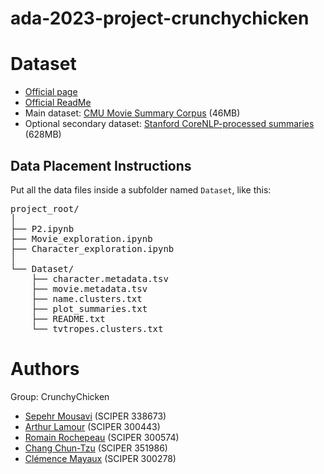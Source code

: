 # ada-2023-project-crunchychicken

# Dataset

- [Official page](https://www.cs.cmu.edu/~ark/personas/)
- [Official ReadMe](https://github.com/epfl-ada/ada-2023-project-crunchychicken/blob/main/cmu_readme.md)
- Main dataset: [CMU Movie Summary Corpus](https://www.cs.cmu.edu/~ark/personas/data/MovieSummaries.tar.gz) (46MB)
- Optional secondary dataset: [Stanford CoreNLP-processed summaries](https://www.cs.cmu.edu/~ark/personas/data/corenlp_plot_summaries.tar) (628MB)

## Data Placement Instructions
Put all the data files inside a subfolder named `Dataset`, like this:
<pre>
project_root/
│
├── P2.ipynb
├── Movie_exploration.ipynb
├── Character_exploration.ipynb
│
└── Dataset/
&nbsp;&nbsp;&nbsp;&nbsp;├── character.metadata.tsv
&nbsp;&nbsp;&nbsp;&nbsp;├── movie.metadata.tsv
&nbsp;&nbsp;&nbsp;&nbsp;├── name.clusters.txt
&nbsp;&nbsp;&nbsp;&nbsp;├── plot_summaries.txt
&nbsp;&nbsp;&nbsp;&nbsp;├── README.txt
&nbsp;&nbsp;&nbsp;&nbsp;└── tvtropes.clusters.txt
</pre>

# Authors
Group: CrunchyChicken
- [Sepehr Mousavi](mailto:sepehr.mousavi@epfl.ch) (SCIPER 338673)
- [Arthur Lamour](mailto:arthur.lamour@epfl.ch) (SCIPER 300443)
- [Romain Rochepeau](mailto:romain.rochepeau@epfl.ch) (SCIPER 300574)
- [Chang Chun-Tzu](mailto:chun-tzu.chang@epfl.ch) (SCIPER 351986)
- [Clémence Mayaux](mailto:clemence.mayaux@epfl.ch) (SCIPER 300278)
